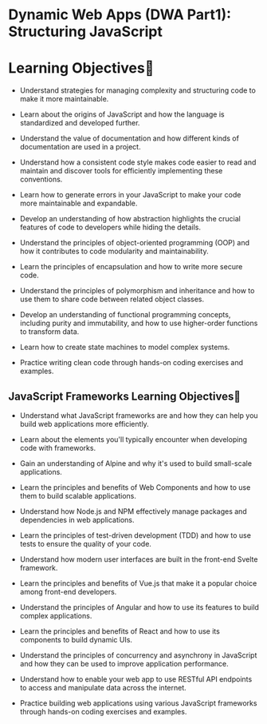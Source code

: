 # Dynamic Web Apps (DWA Part1): Structuring JavaScript

# Learning Objectives📝

- Understand strategies for managing complexity and structuring code to make it more maintainable.

- Learn about the origins of JavaScript and how the language is standardized and developed further.

- Understand the value of documentation and how different kinds of documentation are used in a project. 

- Understand how a consistent code style makes code easier to read and maintain and discover tools for efficiently implementing these conventions.

- Learn how to generate errors in your JavaScript to make your code more maintainable and expandable.

- Develop an understanding of how abstraction highlights the crucial features of code to developers while hiding the details.

- Understand the principles of object-oriented programming (OOP) and how it contributes to code modularity and maintainability.

- Learn the principles of encapsulation and how to write more secure code.

- Understand the principles of polymorphism and inheritance and how to use them to share code between related object classes.

- Develop an understanding of functional programming concepts, including purity and immutability, and how to use higher-order functions to transform data.

- Learn how to create state machines to model complex systems.

- Practice writing clean code through hands-on coding exercises and examples.

## JavaScript Frameworks Learning Objectives🎯

- Understand what JavaScript frameworks are and how they can help you build web applications more efficiently.
  
- Learn about the elements you'll typically encounter when developing code with frameworks.
  
- Gain an understanding of Alpine and why it's used to build small-scale applications.
  
- Learn the principles and benefits of Web Components and how to use them to build scalable applications.
  
- Understand how Node.js and NPM effectively manage packages and dependencies in web applications.
  
- Learn the principles of test-driven development (TDD) and how to use tests to ensure the quality of your code.
  
- Understand how modern user interfaces are built in the front-end Svelte framework.
  
- Learn the principles and benefits of Vue.js that make it a popular choice among front-end developers.
  
- Understand the principles of Angular and how to use its features to build complex applications.
  
- Learn the principles and benefits of React and how to use its components to build dynamic UIs.
  
- Understand the principles of concurrency and asynchrony in JavaScript and how they can be used to improve application performance.
  
- Understand how to enable your web app to use RESTful API endpoints to access and manipulate data across the internet.

- Practice building web applications using various JavaScript frameworks through hands-on coding exercises and examples.


